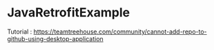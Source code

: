 # JavaRetrofitExample

Tutorial : https://teamtreehouse.com/community/cannot-add-repo-to-github-using-desktop-application
